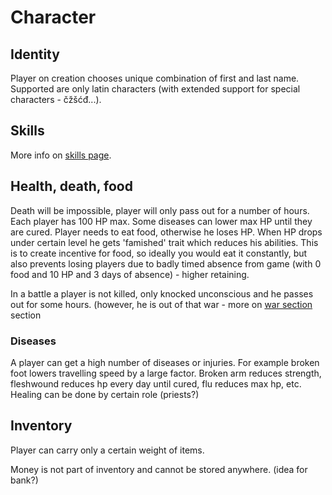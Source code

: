 # Character

## Identity
Player on creation chooses unique combination of first and last name. Supported are only latin characters (with extended support for special characters - čžšćđ...).

## Skills

More info on [skills page](https://github.com/lazyGamers/mvp-docs/blob/master/character/skills.md).

## Health, death, food

Death will be impossible, player will only pass out for a number of hours. Each player has 100 HP max. Some diseases can lower max HP until they are cured. Player needs to eat food, otherwise he loses HP. When HP drops under certain level he gets 'famished' trait which reduces his abilities. This is to create incentive for food, so ideally you would eat it constantly, but also prevents losing players due to badly timed absence from game (with 0 food and 10 HP and 3 days of absence) - higher retaining.

In a battle a player is not killed, only knocked unconscious and he passes out for some hours. (however, he is out of that war - more on [war section](../war/army.md#dying-in-battle) section

### Diseases

A player can get a high number of diseases or injuries. For example broken foot lowers travelling speed by a large factor. Broken arm reduces strength, fleshwound reduces hp every day until cured, flu reduces max hp, etc. Healing can be done by certain role (priests?)

## Inventory

Player can carry only a certain weight of items.

Money is not part of inventory and cannot be stored anywhere. (idea for bank?)
